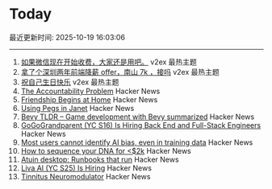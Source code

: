 # Today

最近更新时间: 2025-10-19 16:03:06

--- 
1. [如果微信现在开始收费，大家还是用吧。](https://www.v2ex.com/t/1166724) v2ex 最热主题
2. [拿了个深圳两年前端降薪 offer，南山 7k ，接吗](https://www.v2ex.com/t/1166704) v2ex 最热主题
3. [祝自己生日快乐](https://www.v2ex.com/t/1166702) v2ex 最热主题
4. [The Accountability Problem](https://www.jamesshore.com/v2/blog/2025/the-accountability-problem) Hacker News
5. [Friendship Begins at Home](https://3quarksdaily.com/3quarksdaily/2025/10/friendship-begins-at-home.html) Hacker News
6. [Using Pegs in Janet](https://articles.inqk.net/2020/09/19/how-to-use-pegs-in-janet.html) Hacker News
7. [Bevy TLDR – Game development with Bevy summarized](https://taintedcoders.com/bevy/tldr) Hacker News
8. [GoGoGrandparent (YC S16) Is Hiring Back End and Full-Stack Engineers](https://news.ycombinator.com/item?id=45631422) Hacker News
9. [Most users cannot identify AI bias, even in training data](https://www.psu.edu/news/bellisario-college-communications/story/most-users-cannot-identify-ai-bias-even-training-data) Hacker News
10. [How to sequence your DNA for <$2k](https://maxlangenkamp.substack.com/p/how-to-sequence-your-dna-for-2k) Hacker News
11. [Atuin desktop: Runbooks that run](https://github.com/atuinsh/desktop) Hacker News
12. [Liva AI (YC S25) Is Hiring](https://www.ycombinator.com/companies/liva-ai/jobs/inrUYH9-founding-engineer) Hacker News
13. [Tinnitus Neuromodulator](https://mynoise.net/NoiseMachines/neuromodulationTonesGenerator.php) Hacker News
